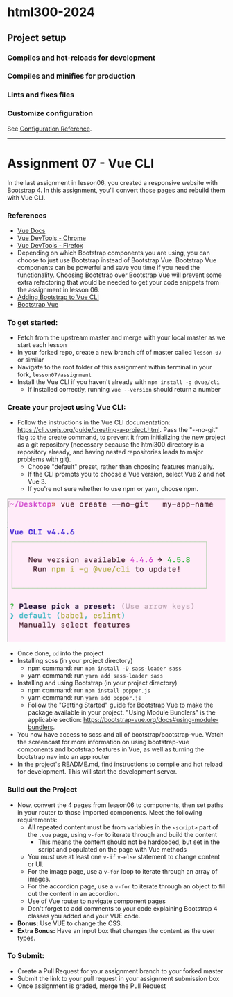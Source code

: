 # html300-2024

## Project setup

### Compiles and hot-reloads for development

### Compiles and minifies for production

### Lints and fixes files

### Customize configuration
See [Configuration Reference](https://cli.vuejs.org/config/).


---

# Assignment 07 - Vue CLI

In the last assignment in lesson06, you created a responsive website with Bootstrap 4. In this assignment, you'll convert those pages and rebuild them with Vue CLI.

### References
- [Vue Docs](https://vuejs.org/v2/guide/)
- [Vue DevTools - Chrome](https://chrome.google.com/webstore/detail/vuejs-devtools/nhdogjmejiglipccpnnnanhbledajbpd?hl=en)
- [Vue DevTools - Firefox](https://addons.mozilla.org/en-US/firefox/addon/vue-js-devtools/)
- Depending on which Bootstrap components you are using, you can choose to just use Bootstrap instead of Bootstrap Vue.  Bootstrap Vue components can be powerful and save you time if you need the functionality.  Choosing Bootstrap over Bootstrap Vue will prevent some extra refactoring that would be needed to get your code snippets from the assignment in lesson 06.
- [Adding Bootstrap to Vue CLI](https://travishorn.com/adding-bootstrap-to-a-vue-cli-project-98c2a30e0ed0)
- [Bootstrap Vue](https://bootstrap-vue.js.org/docs/)

### To get started:
- 	Fetch from the upstream master and merge with your local master as we start each lesson
-	In your forked repo, create a new branch off of master called `lesson-07` or similar
-   Navigate to the root folder of this assignment within terminal in your fork, `lesson07/assignment`
- 	Install the Vue CLI if you haven't already with `npm install -g @vue/cli`
	- 	If installed correctly, running `vue --version` should return a number

###	Create your project using Vue CLI:

-	Follow the instructions in the Vue CLI documentation: https://cli.vuejs.org/guide/creating-a-project.html. Pass the "--no-git" flag to the create command, to prevent it from initializing the new project as a git repository (necessary because the html300 directory is a repository already, and having nested repositories leads to major problems with git).
	- Choose "default" preset, rather than choosing features manually.
	- If the CLI prompts you to choose a Vue version, select Vue 2 and not Vue 3.
	- If you're not sure whether to use npm or yarn, choose npm.

![Screenshot of creating using Vue CLI v4.4.6](vue-create.png)

-	Once done, `cd` into the project
- 	Installing scss (in your project directory)
	-	npm command: run `npm install -D sass-loader sass`
	-	yarn command: run `yarn add sass-loader sass`
-	Installing and using Bootstrap (in your project directory)
	-	npm command: run `npm install popper.js`
	-	yarn command: run `yarn add popper.js`
	- Follow the "Getting Started" guide for Bootstrap Vue to make the package available in your project. "Using Module Bundlers" is the applicable section: https://bootstrap-vue.org/docs#using-module-bundlers.
-	You now have access to scss and all of bootstrap/bootstrap-vue. Watch the screencast for more information on using bootstrap-vue components and bootstrap features in Vue, as well as turning the bootstrap nav into an app router
-	In the project's README.md, find instructions to compile and hot reload for development. This will start the development server.

### Build out the Project

- 	Now, convert the 4 pages from lesson06 to components, then set paths in your router to those imported components. Meet the following requirements:
	-	All repeated content must be from variables in the `<script>` part of the `.vue` page, using `v-for` to iterate through and build the content
		- 	This means the content should not be hardcoded, but set in the script and populated on the page with Vue methods
	- 	You must use at least one `v-if` `v-else` statement to change content or UI.
	- 	For the image page, use a `v-for` loop to iterate through an array of images.
	- 	For the accordion page, use a `v-for` to iterate through an object to fill out the content in an accordion.
	-	Use of Vue router to navigate component pages
	- 	Don't forget to add comments to your code explaining Bootstrap 4 classes you added and your VUE code.
- 	**Bonus:**  Use VUE to change the CSS. 
- 	**Extra Bonus:**  Have an input box that changes the content as the user types. 

### To Submit:
- Create a Pull Request for your assignment branch to your forked master
- Submit the link to your pull request in your assignment submission box
- Once assignment is graded, merge the Pull Request
